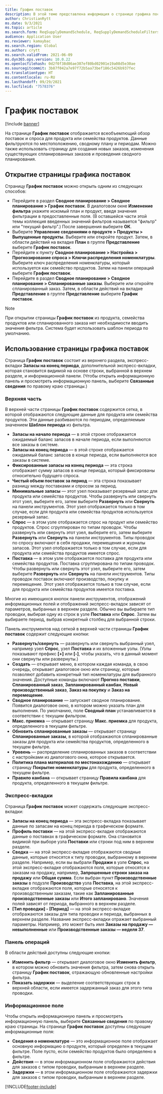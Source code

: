 ```yaml
---
title: График поставок
description: В этой теме представлена информация о странице графика поставок и ее возможностях.
author: ChristianRytt
ms.date: 9/3/2021
ms.topic: article
ms.search.form: ReqSupplyDemandSchedule, ReqSupplyDemandScheduleFilters, ReqSupplyDemandItemDetails, ReqTransFuturesActionsPart, ReqSupplyDemandOverviewLegendPart
audience: Application User
ms.reviewer: kamaybac
ms.search.region: Global
ms.author: crytt
ms.search.validFrom: 2021-06-09
ms.dyn365.ops.version: 10.0.22
ms.openlocfilehash: 0d2f0f38d86ae307ef80bd02901e19a08d5e30ae
ms.sourcegitcommit: 3b87f042a7e97f72b5aa73bef186c5426b937fec
ms.translationtype: HT
ms.contentlocale: ru-RU
ms.lasthandoff: 09/29/2021
ms.locfileid: "7578376"
---
```

# <a name="supply-schedule"></a>График поставок

[!include [banner](../includes/banner.md)]

На странице **График поставок** отображается всеобъемлющий обзор поставок и спроса для продукта или семейства продуктов. Данные фильтруются по местоположению, сводному плану и периодам. Можно также использовать страницу для создания новых заказов, изменения существующих спланированных заказов и проведения сводного планирования.

## <a name="open-the-supply-schedule-page"></a>Открытие страницы графика поставок

Страницу **График поставок** можно открыть одним из следующих способов:

- Перейдите в раздел **Сводное планирование \> Сводное планирование \> График поставок**. В диалоговом окне **Изменение фильтра** укажите искомый план и продукт, введя значения фильтрации в предоставленные поля. (В оставшейся части этой темы коллекция введенных значений фильтров называется "фильтр" или "текущий фильтр".) После завершения выберите **ОК**.
- Выберите **Управление сведениями о продукте \> Продукты \> Выпущенные продукты**. Выберите или откройте продукт. Затем, в области действий на вкладке **План** в группе **Представление** выберите **График поставок**.
- Перейдите к пункту **Сводное планирование \> Настройка \> Прогнозирование спроса \> Ключи распределения номенклатуры**. Выберите ключ распределения номенклатуры, который используется как семейство продуктов. Затем на панели операций выберите **График поставок**.
- Перейдите в раздел **Сводное планирование \> Сводное планирование \> Спланированные заказы**. Выберите или откройте спланированный заказ. Затем, в области действий на вкладке **Представление** в группе **Представление** выберите **График поставок**.

> [!NOTE]
> При открытии страницы **График поставок** из продукта, семейства продуктов или спланированного заказа нет необходимости вводить значения фильтра. Система будет использовать шаблон периода по умолчанию.

## <a name="use-the-supply-schedule-page"></a>Использование страницы графика поставок

Страница **График поставок** состоит из верхнего раздела, экспресс-вкладки **Запасы на конец периода**, дополнительной экспресс-вкладки, которая становится видимой на основе строки, выбранной в верхнем разделе, и информационной панели. (Чтобы открыть информационную панель и просмотреть информационную панель, выберите **Связанные сведения** по правому краю страницы.)

### <a name="upper-section"></a>Верхняя часть

В верхней части страницы **График поставок** содержится сетка, в которой отображаются следующие данные для продукта или семейства продуктов. Эти данные разбиваются по периодам, определяемым значением **Шаблон периода** из фильтра.

- **Запасы на начало периода** — в этой строке отображается ожидаемый баланс запасов в начале периода, если выполняются все заказы в системе.
- **Запасы на конец периода** — в этой строке отображается ожидаемый баланс запасов в конце периода, если выполняются все заказы в системе.
- **Фиксированные запасы на конец периода** — эта строка отображает сумму запасов в конце периода, который фиксированы относительно будущего спроса.
- **Чистый объем поставок за период** — эта строка показывает разницу между поставками и спросом за период.
- **Минимальные запасы** — этот узел показывает резервный запас для продукта или семейства продуктов. Чтобы развернуть или свернуть этот узел, выберите его, затем выберите **Развернуть** или **Свернуть** на панели инструментов. Этот узел отображается только в том случае, если для продукта или семейства продуктов используется резервный запас.
- **Спрос** — в этом узле отображается спрос на продукт или семейство продуктов. Спрос сгруппирован по типам проводок. Чтобы развернуть или свернуть этот узел, выберите его, затем выберите **Развернуть** или **Свернуть** на панели инструментов. Типы проводок по спросу включают в себя продажи, перемещения и журналы запасов. Этот узел отображается только в том случае, если для продукта или семейства продуктов имеется спрос.
- **Поставка** — в этом узле отображается поставка для продукта или семейства продуктов. Поставка сгруппирована по типам проводок. Чтобы развернуть или свернуть этот узел, выберите его, затем выберите **Развернуть** или **Свернуть** на панели инструментов. Типы проводок поставок включают производство, покупку и перемещение. Этот узел отображается только в том случае, если для продукта или семейства продуктов имеется поставка.

Многие из имеющихся кнопок панели инструментов, отображений информационных полей и отображений экспресс-вкладок зависят от параметров, выбранных в верхнем разделе. Обычно вы выбираете тип проводки, выбирая одну из строк в узле **Поставка** или **Спрос**. Затем вы выбираете период, выбрав конкретный столбец для выбранной строки.

Панель инструментов над сеткой в верхней части страницы **График поставок** содержит следующие кнопки:

- **Развернуть/свернуть** — развернуть или свернуть выбранный узел, например узел **Спрос**, узел **Поставка** и их вложенные узлы. (Узлы показывают префикс **\[+\]** или **\[-\]**, чтобы указать, что в данный момент они свернуты или развернуты.)
- **Создать** — открывает меню, в котором каждая команда, в свою очередь, открывает диалоговое окно или страницу, которые позволяют добавить конкретный тип номенклатуры для выбранного значения. Доступные команды включают **Прогноз поставки**, **Спланированный заказ**, **Запланированный канбан**, **Новый производственный заказ**, **Заказ на покупку** и **Заказ на перемещение**.
- **Сводное планирование** — запускает сводное планирование. Появится диалоговое окно, в котором можно указать план для выполнения. По умолчанию, поле **Сводный план** устанавливается в соответствии с текущим фильтром.
- **Макс. приемка** — открывает страницу **Макс. приемка** для продукта, определенного в текущем фильтре.
- **Обновить спланированные заказы** — открывает страницу **Спланированные заказы**, в которой отображаются спланированные заказы для продукта или семейства продуктов, определенного в текущем фильтре.
- **Уровень** — распределение спланированных заказов в соответствии с настройками из диалогового окна, которое открывается.
- **Политика плана материалов по местонахождению** — открывает страницу **Покрытие номенклатуры** для продукта, определенного в текущем фильтре.
- **Правило канбана** — открывает страницу **Правила канбана** для продукта, определенного в текущем фильтре.

### <a name="fasttabs"></a>Экспресс-вкладки

Страница **График поставок** может содержать следующие экспресс-вкладки:

- **Запасы на конец периода** — эта экспресс-вкладка показывает данные по запасам на конец периода в графическом формате.
- **Профиль поставки** — на этой экспресс-вкладке отображаются данные о поставках в графическом формате. Она становится видимой при выборе узла **Поставки** или строки под ним в верхнем разделе.
- **Сводка** — на этой экспресс-вкладке отображаются сводные данные, которые относятся к типу проводки, выбранному в верхнем разделе. Например, если вы выбрали **Продажи** в узле **Спрос**, на этой экспресс-вкладке отображаются поля, которые относятся к заказам на продажу, например, **Запрошенные строки заказа на продажу** или **Общая сумма**. Если выбран пункт **Производственные заказы** в подузле **Производство** узла **Поставка**, на этой экспресс-вкладке отображаются поля, которые относятся к производственным заказам, такие как **Запланированные производственные заказы** или **Итого запланировано**. Значения полей зависят от периода, выбранного в верхнем разделе. 
- **\[Тип проводки\] - \[Период\]** — на этой экспресс-вкладке отображаются заказы для типа проводки и периода, выбранных в верхнем разделе. Название экспресс-вкладки отражает выбранный параметры. Например, это может быть имя **Заказы на продажу — невыполненные** или **Производственные заказы — неделя 37**.

### <a name="action-pane"></a>Панель операций

В области действий доступны следующие кнопки:

- **Изменить фильтр** — открывает диалоговое окно **Изменить фильтр**, в котором можно обновить значения фильтра, затем снова открыть страницу **График поставок**, отражающую обновленные настройки фильтра.
- **Показать задержки** — выделение соответствующих строк в верхней области, если имеется задержанный заказ для этого типа проводки.

### <a name="factbox-pane"></a>Информационное поле

Чтобы открыть информационную панель и просмотреть информационную панель, выберите **Связанные сведения** по правому краю страницы. На странице **График поставок** доступны следующие информационные поля:

- **Сведения о номенклатуре** — это информационное поле отображает основную информацию о продукте, который определен в текущем фильтре. Поле пусто, если семейство продуктов было определено в фильтре.
- **Действия** — в этом информационном поле отображаются действия для заказов с типом проводки, выбранным в верхнем разделе.
- **Задержки** — в этом информационном поле отображаются задержки для заказов с типом проводки, выбранным в верхнем разделе.

[!INCLUDE[footer-include](../../includes/footer-banner.md)]
